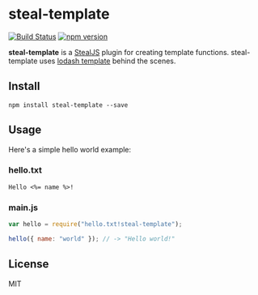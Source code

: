 # steal-template

[![Build Status](https://travis-ci.org/stealjs/steal-template.svg?branch=master)](https://travis-ci.org/stealjs/steal-template)
[![npm version](https://badge.fury.io/js/steal-template.svg)](http://badge.fury.io/js/steal-template)

**steal-template** is a [StealJS](http://stealjs.com) plugin for creating template functions.  steal-template uses [lodash template](https://lodash.com/docs#template) behind the scenes.

## Install

```shell
npm install steal-template --save
```

## Usage

Here's a simple hello world example:

### hello.txt

```
Hello <%= name %>!
```

### main.js

```js
var hello = require("hello.txt!steal-template");

hello({ name: "world" }); // -> "Hello world!"
```

## License

MIT
